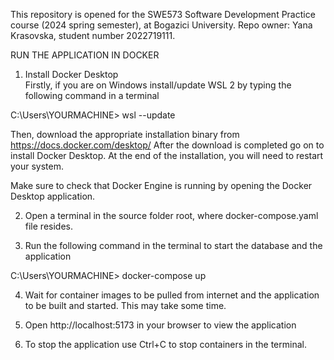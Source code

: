 This repository is opened for the SWE573 Software Development Practice course (2024 spring semester), at Bogazici University. 
Repo owner: Yana Krasovska, student number 2022719111.


RUN THE APPLICATION IN DOCKER

1. Install Docker Desktop   
   Firstly, if you are on Windows install/update WSL 2 by typing the following command in a terminal

C:\Users\YOURMACHINE> wsl --update
	
   Then, download the appropriate installation binary from https://docs.docker.com/desktop/
   After the download is completed go on to install Docker Desktop. At the end of the installation, you will need to restart your system.

   Make sure to check that Docker Engine is running by opening the Docker Desktop application.

2. Open a terminal in the source folder root, where docker-compose.yaml file resides.

3. Run the following command in the terminal to start the database and the application

C:\Users\YOURMACHINE> docker-compose up 

4. Wait for container images to be pulled from internet and the application to be built and started. This may take some time.

5. Open http://localhost:5173 in your browser to view the application

6. To stop the application use Ctrl+C to stop containers in the terminal.
